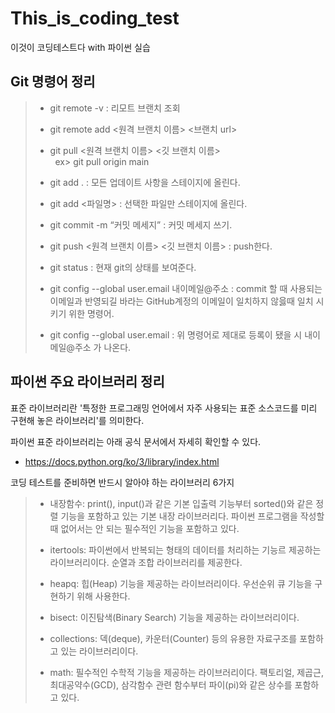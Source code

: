 # This_is_coding_test
이것이 코딩테스트다 with 파이썬 실습


## Git 명령어 정리
> - git remote -v : 리모트 브랜치 조회
> 
> - git remote add <원격 브랜치 이름> <브랜치 url>
> 
> - git pull <원격 브랜치 이름> <깃 브랜치 이름>
><br>&nbsp;&nbsp;ex> git pull origin main
> 
> - git add .  : 모든 업데이트 사항을 스테이지에 올린다.
> 
> - git add <파일명> : 선택한 파일만 스테이지에 올린다.
> 
> - git commit -m “커밋 메세지” : 커밋 메세지 쓰기.
> 
> - git push <원격 브랜치 이름> <깃 브랜치 이름> : push한다.
>
> - git status : 현재 git의 상태를 보여준다.
>
> - git config --global user.email 내이메일@주소 : commit 할 때 사용되는 이메일과 반영되길 바라는 GitHub계정의 이메일이 일치하지 않읋때 일치 시키기 위한 명령어.
>
> - git config --global user.email : 위 명령어로 제대로 등록이 됐을 시 내이메일@주소 가 나온다.

## 파이썬 주요 라이브러리 정리
표준 라이브러리란 '특정한 프로그래밍 언어에서 자주 사용되는 표준 소스코드를 미리 구현해 놓은 라이브러리'를 의미한다.

파이썬 표준 라이브러리는 아래 공식 문서에서 자세히 확인할 수 있다.
- https://docs.python.org/ko/3/library/index.html

코딩 테스트를 준비하면 반드시 알아야 하는 라이브러리 6가지
>
> - 내장함수: print(), input()과 같은 기본 입출력 기능부터 sorted()와 같은 정렬 기능을 포함하고 있는 기본 내장 라이브러리다. 파이썬 프로그램을 작성할 때 없어서는 안 되는 필수적인 기능을 포함하고 있다.
>
> - itertools: 파이썬에서 반복되는 형태의 데이터를 처리하는 기능르 제공하는 라이브러리이다. 순열과 조합 라이브러리를 제공한다.
>
> - heapq: 힙(Heap) 기능을 제공하는 라이브러리이다. 우선순위 큐 기능을 구현하기 위해 사용한다.
>
> - bisect: 이진탐색(Binary Search) 기능을 제공하는 라이브러리이다.
>
> - collections: 덱(deque), 카운터(Counter) 등의 유용한 자료구조를 포함하고 있는 라이브러리이다.
>
> - math: 필수적인 수학적 기능을 제공하는 라이브러리이다. 팩토리얼, 제곱근, 최대공약수(GCD), 삼각함수 관련 함수부터 파이(pi)와 같은 상수를 포함하고 있다.